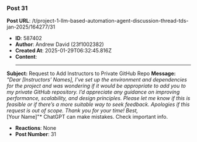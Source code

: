 ### Post 31
**Post URL**: /t/project-1-llm-based-automation-agent-discussion-thread-tds-jan-2025/164277/31
- **ID**: 587402
- **Author**: Andrew David (23f1002382)
- **Created At**: 2025-01-29T06:32:45.816Z
- **Content**:  
  <hr>
<strong>Subject:</strong> Request to Add Instructors to Private GitHub Repo
<strong>Message:</strong><br>
<em>"Dear [Instructors’ Names],</em>
<em>I’ve set up the environment and dependencies for the project and was wondering if it would be appropriate to add you to my private GitHub repository. I’d appreciate any guidance on improving performance, scalability, and design principles. Please let me know if this is feasible or if there’s a more suitable way to seek feedback. Apologies if this request is out of scope.</em>
<em>Thank you for your time!</em>
<em>Best,</em><br>
[Your Name]"*
ChatGPT can make mistakes. Check important info.
- **Reactions**: None
- **Post Number**: 31

